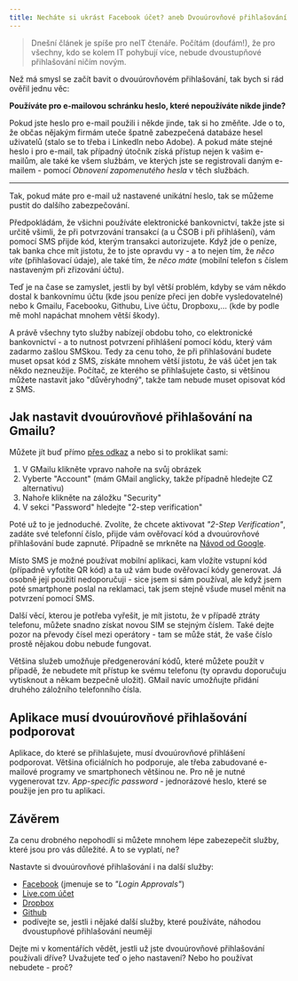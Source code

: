 ```yaml
---
title: Necháte si ukrást Facebook účet? aneb Dvouúrovňové přihlašování
---
```


> Dnešní článek je spíše pro neIT čtenáře. Počítám (doufám!), že pro všechny, kdo se kolem IT pohybují více, nebude dvoustupňové přihlašování ničím novým.

Než má smysl se začít bavit o dvouúrovňovém přihlašování, tak bych si rád ověřil jednu věc:

**Používáte pro e-mailovou schránku heslo, které nepoužíváte nikde jinde?**

Pokud jste heslo pro e-mail použili i někde jinde, tak si ho změňte. Jde o to, že občas nějakým firmám uteče špatně zabezpečená databáze hesel uživatelů (stalo se to třeba i LinkedIn nebo Adobe). A pokud máte stejné heslo i pro e-mail, tak případný útočník získá přístup nejen k vašim e-mailům, ale také ke všem službám, ve kterých jste se registrovali daným e-mailem - pomocí *Obnovení zapomenutého hesla* v těch službách.

----
Tak, pokud máte pro e-mail už nastavené unikátní heslo, tak se můžeme pustit do dalšího zabezpečování.

Předpokládám, že všichni používáte elektronické bankovnictví, takže jste si určitě všimli, že při potvrzování transakcí (a u ČSOB i při přihlášení), vám pomocí SMS přijde kód, kterým transakci autorizujete. Když jde o peníze, tak banka chce mít jistotu, že to jste opravdu vy - a to nejen tím, že *něco víte* (přihlašovací údaje), ale také tím, že *něco máte* (mobilní telefon s číslem nastaveným při zřizování účtu).

Teď je na čase se zamyslet, jestli by byl větší problém, kdyby se vám někdo dostal k bankovnímu účtu (kde jsou peníze přeci jen dobře vysledovatelné) nebo k Gmailu, Facebooku, Githubu, Live účtu, Dropboxu,… (kde by podle mě mohl napáchat mnohem větší škody).

A právě všechny tyto služby nabízejí obdobu toho, co elektronické bankovnictví - a to nutnost potvrzení přihlášení pomocí kódu, který vám zadarmo zašlou SMSkou. Tedy za cenu toho, že při přihlašování budete muset opsat kód z SMS, získáte mnohem větší jistotu, že váš účet jen tak někdo nezneužije. Počítač, ze kterého se přihlašujete často, si většinou můžete nastavit jako "důvěryhodný", takže tam nebude muset opisovat kód z SMS.


Jak nastavit dvouúrovňové přihlašování na Gmailu?
----------------
Můžete jít buď přímo [přes odkaz](https://accounts.google.com/b/0/SmsAuthSettings) a nebo si to proklikat sami:

1. V GMailu klikněte vpravo nahoře na svůj obrázek
2. Vyberte "Account" (mám GMail anglicky, takže případně hledejte CZ alternativu)
3. Nahoře klikněte na záložku "Security"
4. V sekci "Password" hledejte "2-step verification"

Poté už to je jednoduché. Zvolíte, že chcete aktivovat *"2-Step Verification"*, zadáte své telefonní číslo, přijde vám ověřovací kód a dvouúrovňové přihlašování bude zapnuté. Případně se mrkněte na [Návod od Google](https://support.google.com/accounts/answer/185839?hl=en&ref_topic=1099588).

Místo SMS je možné používat mobilní aplikaci, kam vložíte vstupní kód (případně vyfotíte QR kód) a ta už vám bude ověřovací kódy generovat. Já osobně její použití nedoporučuji - sice jsem si sám používal, ale když jsem poté smartphone poslal na reklamaci, tak jsem stejně všude musel měnit na potvrzení pomocí SMS.

Další věcí, kterou je potřeba vyřešit, je mít jistotu, že v případě ztráty telefonu, můžete snadno získat novou SIM se stejným číslem. Také dejte pozor na převody čísel mezi operátory - tam se může stát, že vaše číslo prostě nějakou dobu nebude fungovat.

Většina služeb umožňuje předgenerování  kódů, které můžete použít v případě, že nebudete mít přístup ke svému telefonu (ty opravdu doporučuju vytisknout a někam bezpečně uložit). GMail navíc umožňujte přidání druhého záložního telefonního čísla.

Aplikace musí dvouúrovňové přihlašování podporovat
-------------------------------------------------------
Aplikace, do které se přihlašujete, musí dvouúrovňové přihlášení podporovat. Většina oficiálních ho podporuje, ale třeba zabudované e-mailové programy ve smartphonech většinou ne. Pro ně je nutné vygenerovat tzv. *App-specific password* - jednorázové heslo, které se použije jen pro tu aplikaci.


Závěrem
-----------
Za cenu drobného nepohodlí si můžete mnohem lépe zabezepečit služby, které jsou pro vás důležité. A to se vyplatí, ne?

Nastavte si dvouúrovňové přihlašování i na další služby:

- [Facebook](https://www.facebook.com/settings?tab=security) (jmenuje se to *"Login Approvals"*)
- [Live.com účet](https://account.live.com/proofs/Manage)
- [Dropbox](https://www.dropbox.com/account#newsecurity)
- [Github](https://github.com/settings/admin)
- podívejte se, jestli i nějaké další služby, které používáte, náhodou dvoustupňové přihlašování neumějí


Dejte mi v komentářích vědět, jestli už jste dvouúrovňové přihlašování používali dříve? Uvažujete teď o jeho nastavení? Nebo ho používat nebudete - proč?
